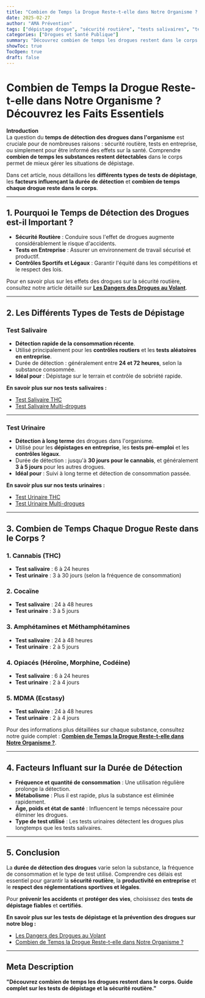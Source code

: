 ```yaml
---
title: "Combien de Temps la Drogue Reste-t-elle dans Notre Organisme ? Découvrez les Faits Essentiels"
date: 2025-02-27
author: "AMA Prévention"
tags: ["dépistage drogue", "sécurité routière", "tests salivaires", "tests urinaires"]
categories: ["Drogues et Santé Publique"]
summary: "Découvrez combien de temps les drogues restent dans le corps. Guide complet sur les tests de dépistage et la sécurité routière."
showToc: true
TocOpen: true
draft: false
---
```


# Combien de Temps la Drogue Reste-t-elle dans Notre Organisme ? Découvrez les Faits Essentiels

**Introduction**  
La question du **temps de détection des drogues dans l'organisme** est cruciale pour de nombreuses raisons : sécurité routière, tests en entreprise, ou simplement pour être informé des effets sur la santé. Comprendre **combien de temps les substances restent détectables** dans le corps permet de mieux gérer les situations de dépistage.  

Dans cet article, nous détaillons les **différents types de tests de dépistage**, les **facteurs influençant la durée de détection** et **combien de temps chaque drogue reste dans le corps**.  

---

## 1. Pourquoi le Temps de Détection des Drogues est-il Important ?  
- **Sécurité Routière** : Conduire sous l'effet de drogues augmente considérablement le risque d'accidents.  
- **Tests en Entreprise** : Assurer un environnement de travail sécurisé et productif.  
- **Contrôles Sportifs et Légaux** : Garantir l'équité dans les compétitions et le respect des lois.  

Pour en savoir plus sur les effets des drogues sur la sécurité routière, consultez notre article détaillé sur **[Les Dangers des Drogues au Volant](https://ama-prevention.fr/blogs/drogues-et-sante-publique/les-dangers-des-drogues-au-volant)**.  

---

## 2. Les Différents Types de Tests de Dépistage  
### Test Salivaire  
- **Détection rapide de la consommation récente**.  
- Utilisé principalement pour les **contrôles routiers** et les **tests aléatoires en entreprise**.  
- Durée de détection : généralement entre **24 et 72 heures**, selon la substance consommée.  
- **Idéal pour** : Dépistage sur le terrain et contrôle de sobriété rapide.  

**En savoir plus sur nos tests salivaires :**  
- [Test Salivaire THC](https://ama-prevention.fr/products/test-salivaire-thc)  
- [Test Salivaire Multi-drogues](https://ama-prevention.fr/products/test-salivaire-multi-drogues)  

---

### Test Urinaire  
- **Détection à long terme** des drogues dans l'organisme.  
- Utilisé pour les **dépistages en entreprise**, les **tests pré-emploi** et les **contrôles légaux**.  
- Durée de détection : jusqu'à **30 jours pour le cannabis**, et généralement **3 à 5 jours** pour les autres drogues.  
- **Idéal pour** : Suivi à long terme et détection de consommation passée.  

**En savoir plus sur nos tests urinaires :**  
- [Test Urinaire THC](https://ama-prevention.fr/products/test-urinaire-thc)  
- [Test Urinaire Multi-drogues](https://ama-prevention.fr/products/test-urinaire-multi-drogues)  

---

## 3. Combien de Temps Chaque Drogue Reste dans le Corps ?  
### 1. Cannabis (THC)  
- **Test salivaire** : 6 à 24 heures  
- **Test urinaire** : 3 à 30 jours (selon la fréquence de consommation)  

### 2. Cocaïne  
- **Test salivaire** : 24 à 48 heures  
- **Test urinaire** : 3 à 5 jours  

### 3. Amphétamines et Méthamphétamines  
- **Test salivaire** : 24 à 48 heures  
- **Test urinaire** : 2 à 5 jours  

### 4. Opiacés (Héroïne, Morphine, Codéine)  
- **Test salivaire** : 6 à 24 heures  
- **Test urinaire** : 2 à 4 jours  

### 5. MDMA (Ecstasy)  
- **Test salivaire** : 24 à 48 heures  
- **Test urinaire** : 2 à 4 jours  

Pour des informations plus détaillées sur chaque substance, consultez notre guide complet : **[Combien de Temps la Drogue Reste-t-elle dans Notre Organisme ?](https://ama-prevention.fr/blogs/drogues-et-sante-publique/combien-de-temps-la-drogue-reste-t-elle-dans-notre-organisme-decouvrez-les-faits-essentiels)**.  

---

## 4. Facteurs Influant sur la Durée de Détection  
- **Fréquence et quantité de consommation** : Une utilisation régulière prolonge la détection.  
- **Métabolisme** : Plus il est rapide, plus la substance est éliminée rapidement.  
- **Âge, poids et état de santé** : Influencent le temps nécessaire pour éliminer les drogues.  
- **Type de test utilisé** : Les tests urinaires détectent les drogues plus longtemps que les tests salivaires.  

---

## 5. Conclusion  
La **durée de détection des drogues** varie selon la substance, la fréquence de consommation et le type de test utilisé. Comprendre ces délais est essentiel pour garantir la **sécurité routière**, la **productivité en entreprise** et le **respect des réglementations sportives et légales**.  

Pour **prévenir les accidents** et **protéger des vies**, choisissez des **tests de dépistage fiables** et **certifiés**.  

**En savoir plus sur les tests de dépistage et la prévention des drogues sur notre blog :**  
- [Les Dangers des Drogues au Volant](https://ama-prevention.fr/blogs/drogues-et-sante-publique/les-dangers-des-drogues-au-volant)  
- [Combien de Temps la Drogue Reste-t-elle dans Notre Organisme ?](https://ama-prevention.fr/blogs/drogues-et-sante-publique/combien-de-temps-la-drogue-reste-t-elle-dans-notre-organisme-decouvrez-les-faits-essentiels)  

---

## Meta Description  
**"Découvrez combien de temps les drogues restent dans le corps. Guide complet sur les tests de dépistage et la sécurité routière."**
